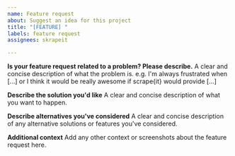 ```yaml
---
name: Feature request
about: Suggest an idea for this project
title: "[FEATURE] "
labels: feature request
assignees: skrapeit

---
```


**Is your feature request related to a problem? Please describe.**
A clear and concise description of what the problem is. 
e.g. I'm always frustrated when [...] or I think it would be really awesome if scrape{it} would provide [...]

**Describe the solution you'd like**
A clear and concise description of what you want to happen.

**Describe alternatives you've considered**
A clear and concise description of any alternative solutions or features you've considered.

**Additional context**
Add any other context or screenshots about the feature request here.
